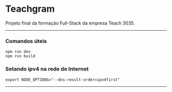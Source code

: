 # Teachgram

Projeto final da formação Full-Stack da empresa Teach 3035.

--- 

### Comandos úteis

```
npm run dev
npm run build
```

### Setando ipv4 na rede de Internet
```
export NODE_OPTIONS="--dns-result-order=ipv4first"
```

---
